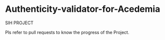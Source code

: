# Authenticity-validator-for-Acedemia
SIH PROJECT

Pls refer to pull requests to know the progress of the Project.
